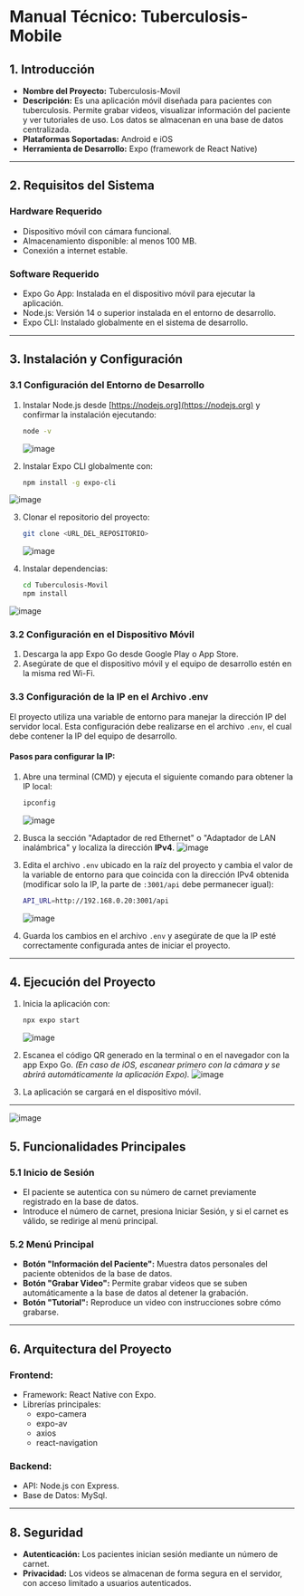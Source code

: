 
# Manual Técnico: Tuberculosis-Mobile

## 1. Introducción
- **Nombre del Proyecto:** Tuberculosis-Movil
- **Descripción:** Es una aplicación móvil diseñada para pacientes con tuberculosis. Permite grabar videos, visualizar información del paciente y ver tutoriales de uso. Los datos se almacenan en una base de datos centralizada.
- **Plataformas Soportadas:** Android e iOS
- **Herramienta de Desarrollo:** Expo (framework de React Native)

---

## 2. Requisitos del Sistema

### **Hardware Requerido**
- Dispositivo móvil con cámara funcional.
- Almacenamiento disponible: al menos 100 MB.
- Conexión a internet estable.

### **Software Requerido**
- Expo Go App: Instalada en el dispositivo móvil para ejecutar la aplicación.
- Node.js: Versión 14 o superior instalada en el entorno de desarrollo.
- Expo CLI: Instalado globalmente en el sistema de desarrollo.

---

## 3. Instalación y Configuración

### **3.1 Configuración del Entorno de Desarrollo**
1. Instalar Node.js desde [https://nodejs.org](https://nodejs.org) y confirmar la instalación ejecutando:
   ```bash
   node -v
   ```
   ![image](https://github.com/user-attachments/assets/fe5eb5a2-8152-4eb2-bdcd-f4521f91609c)

2. Instalar Expo CLI globalmente con:
   ```bash
   npm install -g expo-cli
   ```
 ![image](https://github.com/user-attachments/assets/5069a424-aefc-4cef-8e89-68263d6554d4)


3. Clonar el repositorio del proyecto:
   ```bash
   git clone <URL_DEL_REPOSITORIO>
   ```
   ![image](https://github.com/user-attachments/assets/e3b30e0c-93d8-47df-a893-cf2ac1296114)


4. Instalar dependencias:
   ```bash
   cd Tuberculosis-Movil
   npm install
   ```
![image](https://github.com/user-attachments/assets/59c080bc-ce68-46d5-8b7f-da0e1f80c753)


### **3.2 Configuración en el Dispositivo Móvil**
1. Descarga la app Expo Go desde Google Play o App Store.
2. Asegúrate de que el dispositivo móvil y el equipo de desarrollo estén en la misma red Wi-Fi.

### **3.3 Configuración de la IP en el Archivo .env**
El proyecto utiliza una variable de entorno para manejar la dirección IP del servidor local. Esta configuración debe realizarse en el archivo `.env`, el cual debe contener la IP del equipo de desarrollo.

#### **Pasos para configurar la IP:**
1. Abre una terminal (CMD) y ejecuta el siguiente comando para obtener la IP local:
   ```bash
   ipconfig
   ```
   ![image](https://github.com/user-attachments/assets/683ffac3-36ea-4a7e-a38d-dea45f0fd29f)

2. Busca la sección "Adaptador de red Ethernet" o "Adaptador de LAN inalámbrica" y localiza la dirección **IPv4**.
 ![image](https://github.com/user-attachments/assets/1465c113-f14a-49ed-9271-7d6b348f8a24)

3. Edita el archivo `.env` ubicado en la raíz del proyecto y cambia el valor de la variable de entorno para que coincida con la dirección IPv4 obtenida (modificar solo la IP, la parte de `:3001/api` debe permanecer igual):
   ```bash
   API_URL=http://192.168.0.20:3001/api
   ```
   ![image](https://github.com/user-attachments/assets/b7721db7-ebc6-40e8-a046-f03ad5803840)

4. Guarda los cambios en el archivo `.env` y asegúrate de que la IP esté correctamente configurada antes de iniciar el proyecto.

---

## 4. Ejecución del Proyecto
1. Inicia la aplicación con:
   ```bash
   npx expo start
   ```
   ![image](https://github.com/user-attachments/assets/7cda4f97-6a0d-4703-987c-db42795da0d5)

2. Escanea el código QR generado en la terminal o en el navegador con la app Expo Go. *(En caso de iOS, escanear primero con la cámara y se abrirá automáticamente la aplicación Expo).*
 ![image](https://github.com/user-attachments/assets/a5d65c85-b21d-4143-add0-3339bb085b1e)

3. La aplicación se cargará en el dispositivo móvil.

---
![image](https://github.com/user-attachments/assets/a084c8c8-39fc-4119-b7c6-9ac2b1f804bf)



## 5. Funcionalidades Principales

### **5.1 Inicio de Sesión**
- El paciente se autentica con su número de carnet previamente registrado en la base de datos.
- Introduce el número de carnet, presiona Iniciar Sesión, y si el carnet es válido, se redirige al menú principal.

### **5.2 Menú Principal**
- **Botón "Información del Paciente":** Muestra datos personales del paciente obtenidos de la base de datos.
- **Botón "Grabar Video":** Permite grabar videos que se suben automáticamente a la base de datos al detener la grabación.
- **Botón "Tutorial":** Reproduce un video con instrucciones sobre cómo grabarse.

---

## 6. Arquitectura del Proyecto

### **Frontend:**
- Framework: React Native con Expo.
- Librerías principales:
  - expo-camera
  - expo-av
  - axios
  - react-navigation

### **Backend:**
- API: Node.js con Express.
- Base de Datos: MySql.

---

## 8. Seguridad
- **Autenticación:** Los pacientes inician sesión mediante un número de carnet.
- **Privacidad:** Los videos se almacenan de forma segura en el servidor, con acceso limitado a usuarios autenticados.
